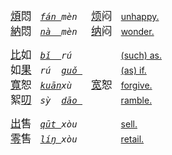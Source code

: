 

<big>[煩]()悶</big>　*<tt>[fán ]()mèn </tt>*　<big>[烦]()闷</big>　[unhappy.](https://fanyi.baidu.com/#zh/en/烦闷)   
<big>[納]()悶</big>　*<tt>[nà  ]()mèn </tt>*　<big>[纳]()闷</big>　[wonder.](https://fanyi.baidu.com/#zh/en/纳闷)   

<big>[比]()如</big>　*<tt>[bǐ  ]()rú  </tt>*　<big>　　</big>　[(such) as.](https://fanyi.baidu.com/#zh/en/比如)  
<big>如[果]()</big>　*<tt>rú  [guǒ ]()</tt>*　<big>　　</big>　[(as) if.](https://fanyi.baidu.com/#zh/en/如果)  
<big>[寬]()恕</big>　*<tt>[kuān]()xù  </tt>*　<big>[宽]()恕</big>　[forgive.](https://fanyi.baidu.com/#zh/en/宽恕)  
<big>絮[叨]()</big>　*<tt>sỳ  [dāo ]()</tt>*　<big>　　</big>　[ramble.](https://fanyi.baidu.com/#zh/en/絮叨)   

<big>[出]()售</big>　*<tt>[qūt ]()xòu </tt>*　<big>　　</big>　[sell.](https://fanyi.baidu.com/#zh/en/出售)   
<big>[零]()售</big>　*<tt>[líŋ ]()xòu </tt>*　<big>　　</big>　[retail.](https://fanyi.baidu.com/#zh/en/零售)   



<!--
<big>知[道]()</big>　<big>　　</big>　<tt>zhī[dào]() </tt>　
[know.](https://fanyi.baidu.com/#zh/en/知道)   
<big>知[識]()</big>　<big>知[识]()</big>　<tt>zhī[shì]() </tt>　
[knowledge.](https://fanyi.baidu.com/#zh/en/知识)   
<big>智[慧]()</big>　<big>　　</big>　<tt>zhì[huì ]()</tt>　
[wisdom.](https://fanyi.baidu.com/#zh/en/智慧)   
<big>智[能]()</big>　<big>　　</big>　<tt>zhì[néng]()</tt>　
[intellect.](https://fanyi.baidu.com/#zh/en/智能)   
<big>蜘[蛛]()</big>　<big>　　</big>　<tt>zhī[zhū]() </tt>　 
[spider.](https://fanyi.baidu.com/#zh/en/蜘蛛)  
<big>痴[迷]()</big>　<big>　　</big>　<tt>chī[mí]()  </tt>　 
[obsessed.](https://fanyi.baidu.com/#zh/en/痴迷)   
<big>[花]()痴</big>　<big>　　</big>　<tt>[huā]()chī </tt>　 
[(girl) in love.](https://fanyi.baidu.com/#zh/en/花痴)    
<big>踟[蹰]()</big>　<big>　　</big>　<tt>chí[chú]() </tt>　 
[hesitate.](https://fanyi.baidu.com/#zh/en/踟蹰)   
-->
